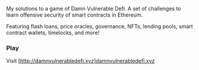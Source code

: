 My solutions to a game of Damn Vulnerable Defi. A set of challenges to learn offensive security of smart contracts in Ethereum.

Featuring flash loans, price oracles, governance, NFTs, lending pools, smart contract wallets, timelocks, and more!

### Play
Visit [http://damnvulnerabledefi.xyz]damnvulnerabledefi.xyz
